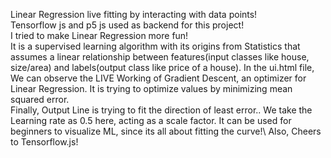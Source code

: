 Linear Regression live fitting by interacting with data points!\
Tensorflow js and p5 js used as backend for this project!\
I tried to make Linear Regression more fun!\
It is a supervised learning algorithm with its origins from Statistics that assumes a linear relationship between features(input classes like house, size/area) and labels(output class like price of a house).
In the ui.html file,
We can observe the LIVE Working of Gradient Descent, an optimizer for Linear Regression. It is trying to optimize values by minimizing mean squared error.\
Finally, Output Line is trying to fit the direction of least error..
We take the Learning rate as 0.5 here, acting as a scale factor.
It can be used for beginners to visualize ML, since its all about fitting the curve!\ 
Also, Cheers to Tensorflow.js! 
